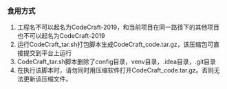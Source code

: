 ### 食用方式
1. 工程名不可以起名为CodeCraft-2019，和当前项目在同一路径下的其他项目也不可以起名为CodeCraft-2019
2. 运行CodeCraft_tar.sh打包脚本生成CodeCraft_code.tar.gz，该压缩包可直接提交到平台上运行
3. CodeCraft_tar.sh脚本删除了config目录，venv目录，.idea目录，.git目录
4. 在执行该脚本时，请勿同时用压缩软件打开CodeCraft_code.tar.gz。否则无法更新该压缩文件。